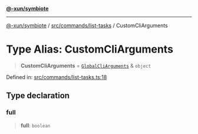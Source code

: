 [**@-xun/symbiote**](../../../../README.md)

***

[@-xun/symbiote](../../../../README.md) / [src/commands/list-tasks](../README.md) / CustomCliArguments

# Type Alias: CustomCliArguments

> **CustomCliArguments** = [`GlobalCliArguments`](../../../configure/type-aliases/GlobalCliArguments.md) & `object`

Defined in: [src/commands/list-tasks.ts:18](https://github.com/Xunnamius/symbiote/blob/901f1662c62c89e7826ae22e0dbc393e9af16ca8/src/commands/list-tasks.ts#L18)

## Type declaration

### full

> **full**: `boolean`
